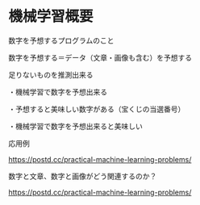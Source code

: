 # 機械学習概要

数字を予想するプログラムのこと

数字を予想する＝データ（文章・画像も含む）を予想する

足りないものを推測出来る


・機械学習で数字を予想出来る

・予想すると美味しい数字がある（宝くじの当選番号）

・機械学習で数字を予想出来ると美味しい


応用例

https://postd.cc/practical-machine-learning-problems/


数字と文章、数字と画像がどう関連するのか？

https://postd.cc/practical-machine-learning-problems/

